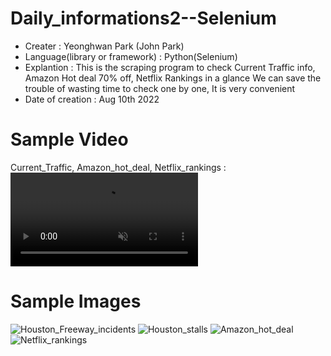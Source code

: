 # Daily_informations2--Selenium
- Creater : Yeonghwan Park (John Park)
- Language(library or framework) : Python(Selenium)
- Explantion :
This is the scraping program to check Current Traffic info, Amazon Hot deal 70% off, Netflix Rankings in a glance
We can save the trouble of wasting time to check one by one, It is very convenient
- Date of creation : Aug 10th 2022


# Sample Video
Current_Traffic, Amazon_hot_deal, Netflix_rankings :
<video src="https://user-images.githubusercontent.com/106279616/184039789-09df3300-4372-4bd2-ba78-d32db67cf480.mp4" data-canonical-src="https://user-images.githubusercontent.com/106279616/184039789-09df3300-4372-4bd2-ba78-d32db67cf480.mp4" controls="controls" muted="muted" class="d-block rounded-bottom-2 border-top width-fit" style="max-height:640px;">
</video>

# Sample Images
![Houston_Freeway_incidents](https://user-images.githubusercontent.com/106279616/184028876-c05f8596-59c4-42fb-b368-aaa3e369805d.png)
![Houston_stalls](https://user-images.githubusercontent.com/106279616/184028883-54a69a0e-d5ec-4fb1-8ea1-3fcc0a836dab.png)
![Amazon_hot_deal](https://user-images.githubusercontent.com/106279616/184028893-2c8eb88f-8c14-420a-8457-42c0a88b292d.png)
![Netflix_rankings](https://user-images.githubusercontent.com/106279616/184028898-cb3c32ac-1eac-48dc-a697-d34c9d8e835d.png)
